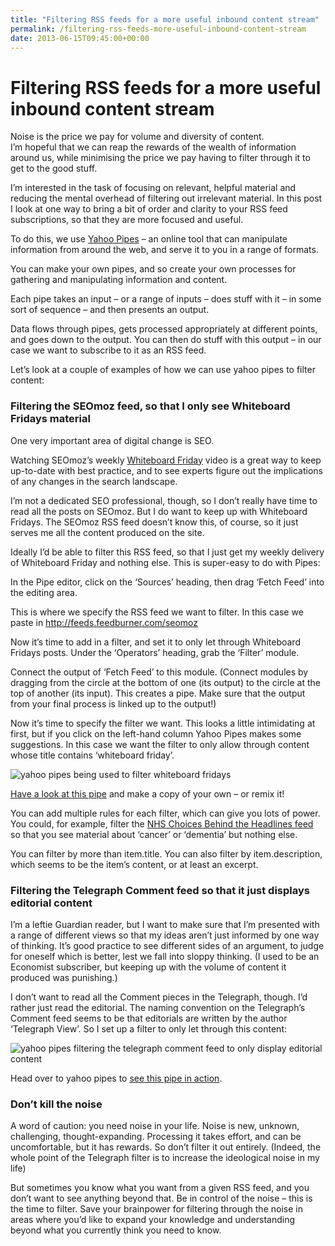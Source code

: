 ```yaml
---
title: "Filtering RSS feeds for a more useful inbound content stream"
permalink: /filtering-rss-feeds-more-useful-inbound-content-stream
date: 2013-06-15T09:45:00+00:00
---
```


# Filtering RSS feeds for a more useful inbound content stream

Noise is the price we pay for volume and diversity of content.  
I’m hopeful that we can reap the rewards of the wealth of information around us, while minimising the price we pay having to filter through it to get to the good stuff.

I’m interested in the task of focusing on relevant, helpful material and reducing the mental overhead of filtering out irrelevant material. In this post I look at one way to bring a bit of order and clarity to your RSS feed subscriptions, so that they are more focused and useful.

To do this, we use [Yahoo Pipes](http://pipes.yahoo.com/pipes/) – an online tool that can manipulate information from around the web, and serve it to you in a range of formats.

You can make your own pipes, and so create your own processes for gathering and manipulating information and content.

Each pipe takes an input – or a range of inputs – does stuff with it – in some sort of sequence – and then presents an output.

Data flows through pipes, gets processed appropriately at different points, and goes down to the output. You can then do stuff with this output – in our case we want to subscribe to it as an RSS feed.

Let’s look at a couple of examples of how we can use yahoo pipes to filter content:

### Filtering the SEOmoz feed, so that I only see Whiteboard Fridays material

One very important area of digital change is SEO.

Watching SEOmoz’s weekly [Whiteboard Friday](http://www.seomoz.org/blog/category/whiteboard-friday) video is a great way to keep up-to-date with best practice, and to see experts figure out the implications of any changes in the search landscape.

I’m not a dedicated SEO professional, though, so I don’t really have time to read all the posts on SEOmoz. But I do want to keep up with Whiteboard Fridays. The SEOmoz RSS feed doesn’t know this, of course, so it just serves me all the content produced on the site.

Ideally I’d be able to filter this RSS feed, so that I just get my weekly delivery of Whiteboard Friday and nothing else. This is super-easy to do with Pipes:

In the Pipe editor, click on the ‘Sources’ heading, then drag ‘Fetch Feed’ into the editing area.

This is where we specify the RSS feed we want to filter. In this case we paste in http://feeds.feedburner.com/seomoz

Now it’s time to add in a filter, and set it to only let through Whiteboard Fridays posts. Under the ‘Operators’ heading, grab the ‘Filter’ module.

Connect the output of ‘Fetch Feed’ to this module. (Connect modules by dragging from the circle at the bottom of one (its output) to the circle at the top of another (its input). This creates a pipe. Make sure that the output from your final process is linked up to the output!)

Now it’s time to specify the filter we want. This looks a little intimidating at first, but if you click on the left-hand column Yahoo Pipes makes some suggestions. In this case we want the filter to only allow through content whose title contains ‘whiteboard friday’.

![yahoo pipes being used to filter whiteboard fridays](Filtering%20RSS%20feeds%20for%20a%20more%20useful%20inbound%20content%20stream%20%E2%80%93%20Martin%20Lugton_files/yahoo-pipes-filtering-whiteboard-fridays.png)

[Have a look at this pipe](http://pipes.yahoo.com/pipes/pipe.info?_id=a55fecb80478269b76b19029d1dfaeeb) and make a copy of your own – or remix it!

You can add multiple rules for each filter, which can give you lots of power. You could, for example, filter the [NHS Choices Behind the Headlines feed](http://feeds.feedburner.com/nhschoicesbehindtheheadlines) so that you see material about ‘cancer’ or ‘dementia’ but nothing else.

You can filter by more than item.title. You can also filter by item.description, which seems to be the item’s content, or at least an excerpt.

### Filtering the Telegraph Comment feed so that it just displays editorial content

I’m a leftie Guardian reader, but I want to make sure that I’m presented with a range of different views so that my ideas aren’t just informed by one way of thinking. It’s good practice to see different sides of an argument, to judge for oneself which is better, lest we fall into sloppy thinking. (I used to be an Economist subscriber, but keeping up with the volume of content it produced was punishing.)

I don’t want to read all the Comment pieces in the Telegraph, though. I’d rather just read the editorial. The naming convention on the Telegraph’s Comment feed seems to be that editorials are written by the author ‘Telegraph View’. So I set up a filter to only let through this content:

![yahoo pipes filtering the telegraph comment feed to only display editorial content](Filtering%20RSS%20feeds%20for%20a%20more%20useful%20inbound%20content%20stream%20%E2%80%93%20Martin%20Lugton_files/yahoo-pipes-filtering-telegraph-comment-feed-to-just-display.png)

Head over to yahoo pipes to [see this pipe in action](http://pipes.yahoo.com/pipes/pipe.info?_id=079c8ada98ef396cb2e0b86aec4418dc).

### Don’t kill the noise

A word of caution: you need noise in your life. Noise is new, unknown, challenging, thought-expanding. Processing it takes effort, and can be uncomfortable, but it has rewards. So don’t filter it out entirely. (Indeed, the whole point of the Telegraph filter is to increase the ideological noise in my life)

But sometimes you know what you want from a given RSS feed, and you don’t want to see anything beyond that. Be in control of the noise – this is the time to filter. Save your brainpower for filtering through the noise in areas where you’d like to expand your knowledge and understanding beyond what you currently think you need to know.
